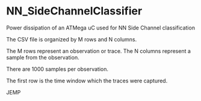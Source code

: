 # NN_SideChannelClassifier
Power dissipation of an ATMega uC used for NN Side Channel classification

The CSV file is organized by M rows and N columns.

The M rows represent an observation or trace.
The N columns represent a sample from the observation.

There are 1000 samples per observation.

The first row is the time window which the traces were captured.

JEMP
